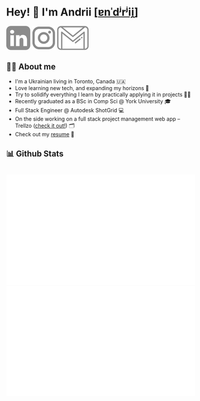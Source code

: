 # Hey! 👋 I'm Andrii [[ɐnˈdʲrʲii̯](https://drive.google.com/file/d/1yJ6bCXsHxEprSOKGQ4erl7TbeGFQb8EU/view)]

[![linkedin](assets/linkedin.svg)](https://linkedin.com/in/andrii-bohdan) [![instagram](assets/instagram.svg)](https://www.instagram.com/andrew.bohdan/) [![mail](assets/gmail.svg)](mailto:bohdan.andrii@gmail.com)

## 🙋‍♂️ About me

- I'm a Ukrainian living in Toronto, Canada 🇺🇦
- Love learning new tech, and expanding my horizons 🌅
- Try to solidify everything I learn by practically applying it in projects 👨‍🔬
- Recently graduated as a BSc in Comp Sci @ York University 🎓
- Full Stack Engineer @ Autodesk ShotGrid 💻
- On the side working on a full stack project management web app – Trellzo ([check it out!](https://trellzo.tech)) 🗂️
- Check out my [resume](https://raw.githubusercontent.com/4rgc/4rgc/main/assets/resume.pdf) 📃

## 📊 Github Stats
[  
![Stats Overview](https://raw.githubusercontent.com/4rgc/github-stats-transparent/output/generated/overview.svg)
![Most Used Languages](https://raw.githubusercontent.com/4rgc/github-stats-transparent/output/generated/languages.svg)
](https://github.com/rahul-jha98/github-stats-transparent)
